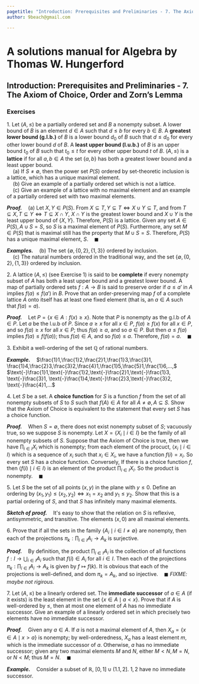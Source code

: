 ```yaml
---
pagetitle: "Introduction: Prerequisites and Preliminaries - 7. The Axiom of Choice, Order and Zorn’s Lemma"
author: 9beach@gmail.com

---
```


# A solutions manual for Algebra by Thomas W. Hungerford
## Introduction: Prerequisites and Preliminaries - 7. The Axiom of Choice, Order and Zorn’s Lemma
### Exercises

1\. Let $(A, ≤)$ be a partially ordered set and $B$ a nonempty subset. A
lower bound of $B$ is an element $d∈A$ such that $d≤b$ for every $b∈B$.
A **greatest lower bound (g.l.b.)** of $B$ is a lower bound $d_0$ of $B$ such
that $d ≤ d_0$ for every other lower bound $d$ of $B$. A **least upper bound
(l.u.b.)** of $B$ is an upper bound $t_0$ of $B$ such that $t_0 ≤ t$ for
every other upper bound $t$ of $B$. $(A,≤)$ is a **lattice** if for all $a,
b ∈ A$ the set $\{a, b\}$ has both a greatest lower bound and a least upper
bound.
<br />$\quad$(a) If $S \ne \emptyset$, then the power set $P(S)$ ordered by
set-theoretic inclusion is a lattice, which has a unique maximal element.
<br />$\quad$(b) Give an example of a partially ordered set which is not a
lattice.
<br />$\quad$(c\) Give an example of a lattice with no maximal element and
an example of a partially ordered set with two maximal elements.

**_Proof._**$\quad$(a) Let $X, Y \in P(S)$. From
$X \subseteq T, Y \subseteq T \iff X \cup Y \subseteq T$,
and from $T \subseteq X, T \subseteq Y \iff T \subseteq X \cap Y$,
$X \cap Y$ is the greatest lower bound and $X \cup Y$ is the least upper
bound of $\left\{{X, Y}\right\}$. Therefore, $P(S)$ is a lattice. Given
any set $A \in P(S), A ∪ S = S$, so $S$ is a maximal element of $P(S)$.
Furthermore, any set $M \in P(S)$ that is maximal still has the property
that $M ∪S = S$. Therefore, $P(S)$ has a unique maximal element,
$S$.$\quad\blacksquare$

**_Examples._**$\quad$(b) The set $\{\emptyset, \{0, 2\}, \{1, 3\}\}$ ordered
by inclusion.
<br />$\quad$(c\) The natural numbers ordered in the traditional way, and
the set $\{\emptyset, \{0, 2\}, \{1, 3\}\}$ ordered by inclusion.

2\. A lattice $(A,≤)$ (see Exercise 1) is said to be **complete** if every
nonempty subset of $A$ has both a least upper bound and a greatest lower
bound. A map of partially ordered sets $f :A→B$ is said to preserve
order if $a≤a'$ in $A$ implies $f(a) ≤ f(a')$ in $B$. Prove that an
order-preserving map $f$ of a complete lattice $A$ onto itself has at
least one fixed element (that is, an $a ∈ A$ such that $f(a) = a$).

**_Proof._**$\quad$Let $P=\{x∈A:f(x)≥x\}$. Note that $P$ is nonempty as
the g.l.b of $A\in P$. Let $a$ be the l.u.b of $P$. Since $a≥x$ for all
$x∈P$, $f(a) \ge f(x)$ for all $x∈P$, and so $f(a)≥x$ for all $x∈P$;
thus $f(a) \ge a$, and so $a∈P$. But then $a≤f(a)$ implies $f(a)≤f(f(a))$;
thus $f(a)∈A$, and so $f(a)≤a$. Therefore, $f(a) = a$.$\quad\blacksquare$

3\. Exhibit a well-ordering of the set $\mathbb{Q}$ of rational numbers.

**_Example._**$\quad$$\frac{1}1,\frac{1}2,\frac{2}1,\frac{1}3,\frac{3}1,
\frac{1}4,\frac{2}3,\frac{3}2,\frac{4}1,\frac{1}5,\frac{5}1,\frac{1}6,...,$
$\text{-}\frac{1}1,\text{-}\frac{1}2,\text{-}\frac{2}1,\text{-}\frac{1}3,
\text{-}\frac{3}1, \text{-}\frac{1}4,\text{-}\frac{2}3,\text{-}\frac{3}2,
\text{-}\frac{4}1,...$

4\. Let $S$ be a set. A **choice function** for $S$ is a function $f$ from
the set of all nonempty subsets of $S$ to $S$ such that $f(A) \in A$ for
all $A \ne \emptyset, A⊆S$. Show that the Axiom of Choice is equivalent
to the statement that every set $S$ has a choice function.

**_Proof._**$\quad$When $S = \emptyset$, there does not exist nonempty
subset of $S$; vacuously true, so we suppose $S$ is nonempty.
Let $X=\{X_i\mid i\in I\}$ be the family of all nonempty subsets of $S$.
Suppose that the Axiom of Choice is true, then we have
$\prod_{i\in I}X_i$ which is nonempty; from each element of the procuct,
$\langle x_i\mid i\in I\rangle$ which is a sequence of $x_i$
such that $x_i\in X_i$, we have a function $f(i)=x_i$. So every set
$S$ has a choice function. Conversely, If there is a choice function $f$,
then $\langle f(i)\mid i\in I\rangle$ is an element of the product
$\prod_{i\in I}X_i$. So the product is nonempty.$\quad\blacksquare$

5\. Let $S$ be the set of all points $(x, y)$ in the plane with $y ≤ 0$.
Define an ordering by $(x_1,y_1) ≤ (x_2,y_2) \iff x_1 = x_2$ and $y_1 ≤
y_2$. Show that this is a partial ordering of $S$, and that $S$ has
infinitely many maximal elements.

**_Sketch of proof._**$\quad$It's easy to show that the relation on $S$ is
reflexive, antisymmetric, and transitive. The elements $(x, 0)$ are all
maximal elements.

6\. Prove that if all the sets in the family $\{A_i \mid i \in I \ne
\emptyset\}$ are nonempty, then each of the projections $π_k : \prod_{i∈I}
{A_i \to A_k}$ is surjective.

**_Proof._**$\quad$By definition, the product $\prod_{i∈I}{A_i}$
is the collection of all functions $f : I \to \bigcup_{i \in I}A_i$ such
that $f(i) \in A_i$ for all $i \in I$. Then each of the projections
$\pi_k : \prod_{i∈I} {A_i \to A_k}$ is given by $f \mapsto f(k)$. It is
obvious that each of the projections is well-defined, and $\text{dom }
\pi_k=A_k$, and so injective.$\quad\blacksquare$
_FIXME: maybe not rigirous._

7\. Let $(A, ≤)$ be a linearly ordered set. The **immediate successor** of
$a \in A$ (if it exists) is the least element in the set $\{x\in A\mid
a<x\}$. Prove that if $A$ is well-ordered by $≤$, then at most one element
of $A$ has no immediate successor. Give an example of a linearly ordered
set in which precisely two elements have no immediate successor.

**_Proof._**$\quad$Given any $a \in A$. If $a$ is not a maximal element
of $A$, then $X_a = \{ x \in A \mid x \gt a \}$ is nonempty; by
well-orderedness, $X_a$ has a least element $m$, which is the immediate
successor of $a$. Otherwise, $a$ has no immediate successor; given any two
maximal elements $M$ and $N$, either $M < N, M = N$, or $N < M$; thus
$M = N$.$\quad\blacksquare$

**_Example._**$\quad$Consider a subset of $\mathbb{R}$, $\left[0, 1\right]
\cup \left(1.1, 2\right]$. $1, 2$ have no immediate
successor.
